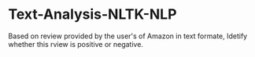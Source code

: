 # Text-Analysis-NLTK-NLP

Based on review provided by the user's of Amazon in text formate, Idetify whether this rview is positive or negative. 
